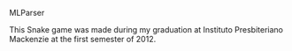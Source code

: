 MLParser

This Snake game was made during my graduation at Instituto Presbiteriano Mackenzie at the first semester of 2012.
